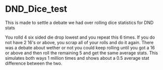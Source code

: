 # DND_Dice_test
This is made to settle a debate we had over rolling dice statistics for DND stats

You rolld 4 six sided die drop lowest and you repeat this 6 times. If you do not have 2 16's or above, you scrap all of your rolls and do it again. There was a debate about wether or not you could keep rolling until you got a 16 or above and then roll the remaining 5 and get the same average stats. This simulates both ways 1 million times and shows about a 0.5 average stat difference between the two.
